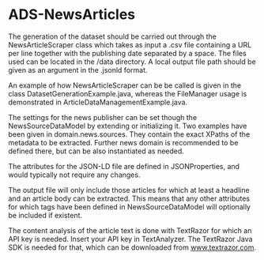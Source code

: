 # ADS-NewsArticles


The generation of the dataset should be carried out through the NewsArticleScraper class
which takes as input a .csv file containing a URL per line together with the publishing 
date separated by a space. The files used can be located in the /data directory. A local 
output file path should be given as an argument in the .jsonld format. 

An example of how NewsArticleScraper can be be called is given in the class 
DatasetGenerationExample.java, whereas the FileManager usage is demonstrated in 
ArticleDataManagementExample.java.

The settings for the news publisher can be set though the NewsSourceDataModel by extending 
or initializing it. Two examples have been given in domain.news.sources. They contain the 
exact XPaths of the metadata to be extracted. Further news domain is recommended to be 
defined there, but can be also instantiated as needed. 

The attributes for the JSON-LD file are defined in JSONProperties, and would typically not 
require any changes. 

The output file will only include those articles for which at least a headline and an article 
body can be extracted. This means that any other attributes for which tags have been defined 
in NewsSourceDataModel will optionally be included if existent. 

The content analysis of the article text is done with TextRazor for which an API key is needed. 
Insert your API key in TextAnalyzer. The TextRazor Java SDK is needed for that, which can be 
downloaded from www.textrazor.com. 
